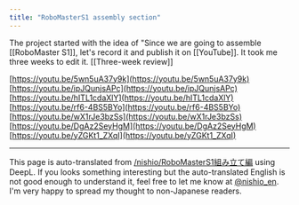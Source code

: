 ```yaml
---
title: "RoboMasterS1 assembly section"
---
```


The project started with the idea of "Since we are going to assemble [[RoboMaster S1]], let's record it and publish it on [[YouTube]]. It took me three weeks to edit it. [[Three-week review]]

[https://youtu.be/5wn5uA37y9k](https://youtu.be/5wn5uA37y9k)
[https://youtu.be/ipJQunjsAPc](https://youtu.be/ipJQunjsAPc)
[https://youtu.be/hITL1cdaXlY](https://youtu.be/hITL1cdaXlY)
[https://youtu.be/rf6-4BS5BYo](https://youtu.be/rf6-4BS5BYo)
[https://youtu.be/wX1rJe3bzSs](https://youtu.be/wX1rJe3bzSs)
[https://youtu.be/DgAz2SeyHgM](https://youtu.be/DgAz2SeyHgM)
[https://youtu.be/yZGKt1_ZXqI](https://youtu.be/yZGKt1_ZXqI)


---
This page is auto-translated from [/nishio/RoboMasterS1組み立て編](https://scrapbox.io/nishio/RoboMasterS1組み立て編) using DeepL. If you looks something interesting but the auto-translated English is not good enough to understand it, feel free to let me know at [@nishio_en](https://twitter.com/nishio_en). I'm very happy to spread my thought to non-Japanese readers.